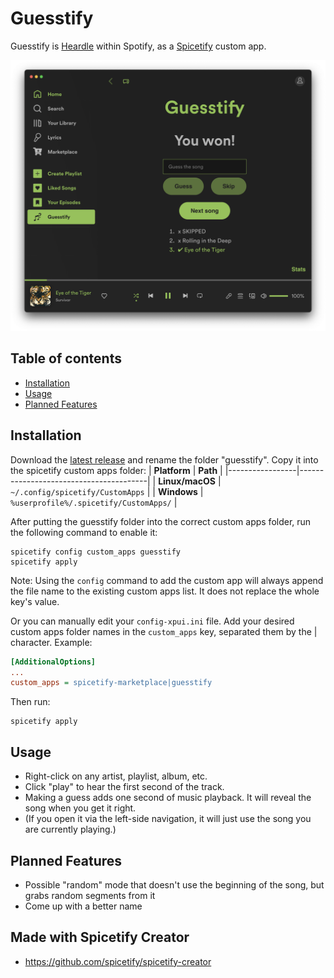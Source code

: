 # Guesstify

Guesstify is [Heardle](https://www.spotify.com/heardle/) within Spotify, as a [Spicetify](https://spicetify.app) custom app. 

![Preview screenshot](docs/preview.png)

## Table of contents
  - [Installation](#installation)
  - [Usage](#usage)
  - [Planned Features](#planned-features)

## Installation
Download the [latest release](https://github.com/spaceface777/guesstify/releases/latest/download/guesstify.zip) and rename the folder "guesstify". Copy it into the spicetify custom apps folder:
| **Platform**    | **Path**                               |
|-----------------|----------------------------------------|
| **Linux/macOS** | `~/.config/spicetify/CustomApps`       |
| **Windows**     | `%userprofile%/.spicetify/CustomApps/` |

After putting the guesstify folder into the correct custom apps folder, run the following command to enable it:
```
spicetify config custom_apps guesstify
spicetify apply
```
Note: Using the `config` command to add the custom app will always append the file name to the existing custom apps list. It does not replace the whole key's value.

Or you can manually edit your `config-xpui.ini` file. Add your desired custom apps folder names in the `custom_apps` key, separated them by the | character.
Example:
```ini
[AdditionalOptions]
...
custom_apps = spicetify-marketplace|guesstify
```

Then run:
```
spicetify apply
```

## Usage
- Right-click on any artist, playlist, album, etc. 
- Click "play" to hear the first second of the track.
- Making a guess adds one second of music playback. It will reveal the song when you get it right. 
- (If you open it via the left-side navigation, it will just use the song you are currently playing.)

## Planned Features
- Possible "random" mode that doesn't use the beginning of the song, but grabs random segments from it
- Come up with a better name

## Made with Spicetify Creator
- https://github.com/spicetify/spicetify-creator
